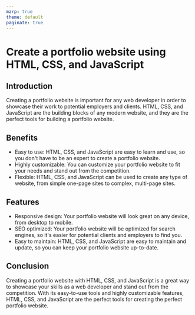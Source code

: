```yaml
---
marp: true
theme: default
paginate: true
---
```

# Create a portfolio website using HTML, CSS, and JavaScript

## Introduction 

Creating a portfolio website is important for any web developer in order to showcase their work to potential employers and clients. HTML, CSS, and JavaScript are the building blocks of any modern website, and they are the perfect tools for building a portfolio website.

## Benefits

- Easy to use: HTML, CSS, and JavaScript are easy to learn and use, so you don't have to be an expert to create a portfolio website.
- Highly customizable: You can customize your portfolio website to fit your needs and stand out from the competition.
- Flexible: HTML, CSS, and JavaScript can be used to create any type of website, from simple one-page sites to complex, multi-page sites.

## Features

- Responsive design: Your portfolio website will look great on any device, from desktop to mobile.
- SEO optimized: Your portfolio website will be optimized for search engines, so it's easier for potential clients and employers to find you.
- Easy to maintain: HTML, CSS, and JavaScript are easy to maintain and update, so you can keep your portfolio website up-to-date.

## Conclusion

Creating a portfolio website with HTML, CSS, and JavaScript is a great way to showcase your skills as a web developer and stand out from the competition. With its easy-to-use tools and highly customizable features, HTML, CSS, and JavaScript are the perfect tools for creating the perfect portfolio website.
  